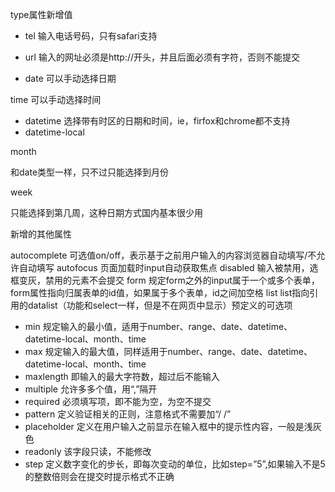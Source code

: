 type属性新增值

- tel
  输入电话号码，只有safari支持

- url
  输入的网址必须是http://开头，并且后面必须有字符，否则不能提交
- date
  可以手动选择日期

time
可以手动选择时间

- datetime
  选择带有时区的日期和时间，ie，firfox和chrome都不支持
- datetime-local

month

和date类型一样，只不过只能选择到月份

week

只能选择到第几周，这种日期方式国内基本很少用

新增的其他属性

autocomplete
可选值on/off，表示基于之前用户输入的内容浏览器自动填写/不允许自动填写
autofocus
页面加载时input自动获取焦点
disabled
输入被禁用，选框变灰，禁用的元素不会提交
form
规定form之外的input属于一个或多个表单，form属性指向归属表单的id值，如果属于多个表单，id之间加空格
list
list指向引用的datalist（功能和select一样，但是不在网页中显示）预定义的可选项
- min
规定输入的最小值，适用于number、range、date、datetime、datetime-local、month、time
- max
规定输入的最大值，同样适用于number、range、date、datetime、datetime-local、month、time
- maxlength
即输入的最大字符数，超过后不能输入
- multiple
允许多多个值，用“,”隔开
- required
必须填写项，即不能为空，为空不提交
- pattern
定义验证相关的正则，注意格式不需要加“/ /”
- placeholder
定义在用户输入之前显示在输入框中的提示性内容，一般是浅灰色
- readonly
该字段只读，不能修改
- step
定义数字变化的步长，即每次变动的单位，比如step=”5”,如果输入不是5的整数倍则会在提交时提示格式不正确
